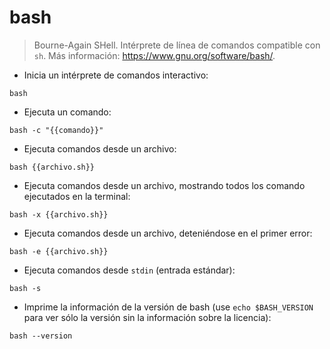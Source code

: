 # bash

> Bourne-Again SHell.
> Intérprete de línea de comandos compatible con `sh`.
> Más información: <https://www.gnu.org/software/bash/>.

- Inicia un intérprete de comandos interactivo:

`bash`

- Ejecuta un comando:

`bash -c "{{comando}}"`

- Ejecuta comandos desde un archivo:

`bash {{archivo.sh}}`

- Ejecuta comandos desde un archivo, mostrando todos los comando ejecutados en la terminal:

`bash -x {{archivo.sh}}`

- Ejecuta comandos desde un archivo, deteniéndose en el primer error:

`bash -e {{archivo.sh}}`

- Ejecuta comandos desde `stdin` (entrada estándar):

`bash -s`

- Imprime la información de la versión de bash (use `echo $BASH_VERSION` para ver sólo la versión sin la información sobre la licencia):

`bash --version`
